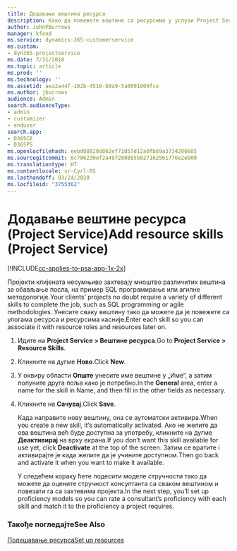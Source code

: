 ```yaml
---
title: Додавање вештина ресурса
description: Како да повежете вештине са ресурсима у услузи Project Service
author: JohnPBurrows
manager: kfend
ms.service: dynamics-365-customerservice
ms.custom:
- dyn365-projectservice
ms.date: 7/31/2018
ms.topic: article
ms.prod: ''
ms.technology: ''
ms.assetid: aea2a44f-102b-4510-b9a9-5a0091609fce
ms.author: jburrows
audience: Admin
search.audienceType:
- admin
- customizer
- enduser
search.app:
- D365CE
- D365PS
ms.openlocfilehash: eebd08820d862ef71057d12a0fb69a3734206605
ms.sourcegitcommit: 8c786230ef2a497280885b827162561776e2eb00
ms.translationtype: HT
ms.contentlocale: sr-Cyrl-RS
ms.lasthandoff: 03/24/2020
ms.locfileid: "3755362"
---
```

# <a name="add-resource-skills-project-service"></a><span data-ttu-id="cc1fd-103">Додавање вештине ресурса (Project Service)</span><span class="sxs-lookup"><span data-stu-id="cc1fd-103">Add resource skills (Project Service)</span></span>

[!INCLUDE[cc-applies-to-psa-app-1x-2x](../includes/cc-applies-to-psa-app-1x-2x.md)]

<span data-ttu-id="cc1fd-104">Пројекти клијената несумњиво захтевају мноштво различитих вештина за обављање посла, на пример SQL програмирање или агилне методологије.</span><span class="sxs-lookup"><span data-stu-id="cc1fd-104">Your clients’ projects no doubt require a variety of different skills to complete the job, such as SQL programming or agile methodologies.</span></span> <span data-ttu-id="cc1fd-105">Унесите сваку вештину тако да можете да је повежете са улогама ресурса и ресурсима касније.</span><span class="sxs-lookup"><span data-stu-id="cc1fd-105">Enter each skill so you can associate it with resource roles and resources later on.</span></span>  
  
1. <span data-ttu-id="cc1fd-106">Идите на **Project Service > Вештине ресурса**.</span><span class="sxs-lookup"><span data-stu-id="cc1fd-106">Go to **Project Service > Resource Skills**.</span></span>  
  
2. <span data-ttu-id="cc1fd-107">Кликните на дугме **Ново**.</span><span class="sxs-lookup"><span data-stu-id="cc1fd-107">Click **New**.</span></span>  
  
3. <span data-ttu-id="cc1fd-108">У оквиру области **Опште** унесите име вештине у „Име“, а затим попуните друга поља како је потребно.</span><span class="sxs-lookup"><span data-stu-id="cc1fd-108">In the **General** area, enter a name for the skill in Name, and then fill in the other fields as necessary.</span></span>  
  
4. <span data-ttu-id="cc1fd-109">Кликните на **Сачувај**.</span><span class="sxs-lookup"><span data-stu-id="cc1fd-109">Click **Save**.</span></span>  
  
   <span data-ttu-id="cc1fd-110">Када направите нову вештину, она се аутоматски активира.</span><span class="sxs-lookup"><span data-stu-id="cc1fd-110">When you create a new skill, it’s automatically activated.</span></span> <span data-ttu-id="cc1fd-111">Ако не желите да ова вештина већ буде доступна за употребу, кликните на дугме **Деактивирај** на врху екрана.</span><span class="sxs-lookup"><span data-stu-id="cc1fd-111">If you don’t want this skill available for use yet, click **Deactivate** at the top of the screen.</span></span> <span data-ttu-id="cc1fd-112">Затим се вратите i активирајте је када желите да је учините доступном.</span><span class="sxs-lookup"><span data-stu-id="cc1fd-112">Then go back and activate it when you want to make it available.</span></span>  
  
   <span data-ttu-id="cc1fd-113">У следећем кораку ћете подесити моделе стручности тако да можете да оцените стручност консултанта са сваком вештином и повезати га са захтевима пројекта.</span><span class="sxs-lookup"><span data-stu-id="cc1fd-113">In the next step, you’ll set up proficiency models so you can rate a consultant’s proficiency with each skill and match it to the proficiency a project requires.</span></span>  
  
### <a name="see-also"></a><span data-ttu-id="cc1fd-114">Такође погледајте</span><span class="sxs-lookup"><span data-stu-id="cc1fd-114">See Also</span></span>  
 [<span data-ttu-id="cc1fd-115">Подешавање ресурса</span><span class="sxs-lookup"><span data-stu-id="cc1fd-115">Set up resources</span></span>](../project-service/set-up-resources.md)
